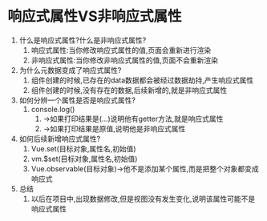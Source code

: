 # 响应式属性VS非响应式属性

1. 什么是响应式属性?什么是非响应式属性?
   1. 响应式属性:当你修改响应式属性的值,页面会重新进行渲染
   2. 非响应式属性:当你修改非响应式属性的值,页面不会重新渲染
2. 为什么元数据变成了响应式属性?
   1. 组件创建的时候,已存在的data数据都会被经过数据劫持,产生响应式属性
   2. 组件创建的时候,没有存在的数据,后续新增的,就是非响应式属性
3. 如何分辨一个属性是否是响应式属性?
   1. console.log()
      1. ->如果打印结果是(...)说明他有getter方法,就是响应式属性
      2. ->如果打印结果是原值,说明他是非响应式属性
4. 如何后续新增响应式属性?
   1. Vue.set(目标对象,属性名,初始值)
   2. vm.$set(目标对象,属性名,初始值)
   3. Vue.observable(目标对象)->他不是添加某个属性,而是把整个对象都变成响应式
5. 总结
   1. 以后在项目中,出现数据修改,但是视图没有发生变化,说明该属性可能不是响应式属性

